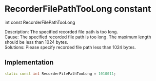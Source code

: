 


# RecorderFilePathTooLong constant







int const RecorderFilePathTooLong
  




<p>Description: The specified recorded file path is too long. <br>Cause: The specified recorded file path is too long. The maximum length should be less than 1024 bytes. <br> Solutions: Please specify recorded file path less than 1024 bytes.</p>



## Implementation

```dart
static const int RecorderFilePathTooLong = 1010011;
```







